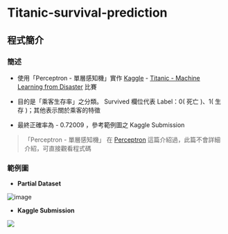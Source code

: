 # Titanic-survival-prediction
## 程式簡介
### 簡述
* 使用「Perceptron - 單層感知機」實作 [Kaggle](https://www.kaggle.com/) - [Titanic - Machine Learning from Disaster](https://www.kaggle.com/c/titanic) 比賽

* 目的是「乘客生存率」之分類。 Survived 欄位代表 Label：0( 死亡 )、1( 生存 )；其他表示關於乘客的特徵

* 最終正確率為 - 0.72009 ，參考範例圖之 Kaggle Submission

> 「Perceptron - 單層感知機」 在 [Perceptron](https://github.com/MU-PING/Perceptron) 這篇介紹過，此篇不會詳細介紹，可直接觀看程式碼

### 範例圖
* **Partial Dataset**

![image](https://user-images.githubusercontent.com/86537930/124815112-73292a00-df99-11eb-8f9d-7d2c385e875f.png)

* **Kaggle Submission**

![](https://i.imgur.com/LAeuXWC.png)
